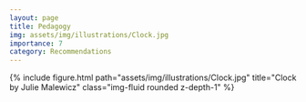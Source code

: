 ```yaml
---
layout: page
title: Pedagogy
img: assets/img/illustrations/Clock.jpg
importance: 7
category: Recommendations
---
```


<div class="row">
    <div class="col-sm mt-3 mt-md-0">
        {% include figure.html path="assets/img/illustrations/Clock.jpg" title="Clock by Julie Malewicz" class="img-fluid rounded z-depth-1" %}
    </div>
</div>
<!-- <div class="caption">
    This image can also have a caption. It's like magic.
</div> -->

